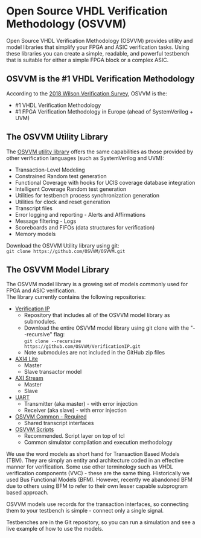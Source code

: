 # Open Source VHDL Verification Methodology (OSVVM)
Open Source VHDL Verification Methodology (OSVVM) provides 
utility and model libraries that simplify 
your FPGA and ASIC verification tasks.
Using these libraries you can create a simple, readable, and 
powerful testbench that is suitable for either a simple FPGA block
or a complex ASIC.

## OSVVM is the #1 VHDL Verification Methodology 
According to the [2018 Wilson Verification Survey](https://blogs.mentor.com/verificationhorizons/blog/2019/01/15/part-6-the-2018-wilson-research-group-functional-verification-study/), OSVVM is the:
 - #1 VHDL Verification Methodology
 - #1 FPGA Verification Methodology in Europe (ahead of SystemVerilog + UVM)

## The OSVVM Utility Library 
The [OSVVM utility library](https://github.com/OSVVM/OSVVM) offers the same capabilities as those provided by other verification languages (such as SystemVerilog and UVM):

 - Transaction-Level Modeling
 - Constrained Random test generation
 - Functional Coverage with hooks for UCIS coverage database integration
 - Intelligent Coverage Random test generation
 - Utilities for testbench process synchronization generation
 - Utilities for clock and reset generation
 - Transcript files
 - Error logging and reporting - Alerts and Affirmations
 - Message filtering - Logs
 - Scoreboards and FIFOs (data structures for verification)
 - Memory models
 
Download the OSVVM Utility library using git:    
   `git clone https://github.com/OSVVM/OSVVM.git`

## The OSVVM Model Library
The OSVVM model library is a growing set of models 
commonly used for FPGA and ASIC verification.  
The library currently contains the following repositories:

 - [Verification IP](https://github.com/OSVVM/VerificationIP)
   - Repository that includes all of the 
   OSVVM model library  as submodules. 
   - Download the entire OSVVM model library using git clone with the "--recursive" flag:  
        `git clone --recursive https://github.com/OSVVM/VerificationIP.git`
   - Note submodules are not included in the GitHub zip files
 - [AXI4 Lite](https://github.com/OSVVM/AXI4)
   - Master
   - Slave transactor model
 - [AXI Stream](https://github.com/OSVVM/AXI4)
   - Master
   - Slave
 - [UART](https://github.com/OSVVM/AXI4)
   - Transmitter (aka master) - with error injection
   - Receiver (aka slave) - with error injection
 - [OSVVM Common - Required](https://github.com/OSVVM/OSVVM-Common)
   - Shared transcript interfaces
 - [OSVVM Scripts](https://github.com/OSVVM/OSVVM-Scripts)
   - Recommended.  Script layer on top of tcl
   - Common simulator compilation and execution methodology

We use the word models as short hand for 
Transaction Based Models (TBM). 
They are simply an entity and architecture coded in 
an effective manner for verification.
Some use other terminology such as 
VHDL verification components (VVC) - 
these are the same thing.
Historically we used Bus Functional Models (BFM). 
However, recently we abandoned BFM due to others using BFM to 
refer to their own lesser capable subprogram based approach.

OSVVM models use records for the transaction interfaces, 
so connecting them to your testbench is simple - 
connect only a single signal.

Testbenches are in the Git repository, so you can 
run a simulation and see a live example 
of how to use the models.
